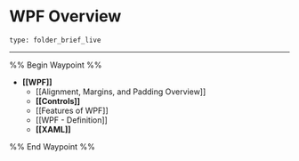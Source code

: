 # WPF Overview
 
```ccard
type: folder_brief_live
```
 
---

%% Begin Waypoint %%
- **[[WPF]]**
	- [[Alignment, Margins, and Padding Overview]]
	- **[[Controls]]**
	- [[Features of WPF]]
	- [[WPF - Definition]]
	- **[[XAML]]**

%% End Waypoint %%
